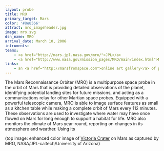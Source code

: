 ```yaml
---
layout: probe
title: MRO
primary_target: Mars
color: '#8e8566'
attract: mro_imageheader.jpg
image: mro.svg
dsn_name: MRO
arrival_date: March 10, 2006
intruments:
teams:
    - <a href="http://mars.jpl.nasa.gov/mro/">JPL</a>
    - <a href="http://www.nasa.gov/mission_pages/MRO/main/index.html">NASA</a>
links:
    - an <a href="http://marsfromspace.com">online art gallery</a> of pictures from MRO
---
```

The Mars Reconnaissance Orbiter (MRO) is a multipurpose space probe in the orbit of Mars that is providing detailed observations of the planet, identifying potential landing sites for future missions, and acting as a communications relay for other Martian space probes. Equipped with a powerful telescopic camera, MRO is able to image surface features as small as a kitchen table while making a complete orbit of Mars every 112 minutes. These observations are used to investigate where water may have once flowed on Mars for long enough to support a habitat for life. MRO also monitors the climate of Mars year-round, reporting on changes in its atmosphere and weather. Using its 

<div class="caption">(top image: enhanced color image of <a href="http://hirise.lpl.arizona.edu/ESP_013954_1780">Victoria Crater</a> on Mars as captured by MRO, NASA/JPL-caltech/University of Arizona)</div>
